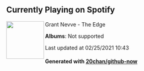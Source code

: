 ## Currently Playing on Spotify

[<img align="left" width="100" src="https://i.scdn.co/image/ab67616d0000b273bc71e75e70d2c880e3722103">](https://open.spotify.com/album/3MrjwyC3w3HTiJt1j0gGr3)

Grant Nevve - The Edge

**Albums**: Not supported

Last updated at 02/25/2021 10:43

#### Generated with [20chan/github-now](https://github.com/20chan/github-now)


<!--
**20chan/20chan** is a ✨ _special_ ✨ repository because its `README.md` (this file) appears on your GitHub profile.

Here are some ideas to get you started:

- 🔭 I’m currently working on ...
- 🌱 I’m currently learning ...
- 👯 I’m looking to collaborate on ...
- 🤔 I’m looking for help with ...
- 💬 Ask me about ...
- 📫 How to reach me: ...
- 😄 Pronouns: ...
- ⚡ Fun fact: ...
-->
